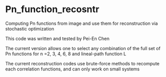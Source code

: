 # Pn_function_recosntr
 Computing Pn functions from image and use them for reconstruction via stochastic optimization
 
This code was written and tested by Pei-En Chen

The current version allows one to select any combination of the full set of Pn functions for n =2, 3, 4, 6, 8 and lineal-path function L

The current reconstruction codes use brute-force methods to recompute each correlation functions, and can only work on small systems
